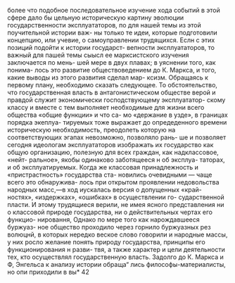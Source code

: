 более что подобное последовательное изучение хода
событий в этой сфере дало бы цельную историческую
картину эволюции государственности эксплуататоров,
по для нашей темы из этой поучительной истории важ-
ны только те идеи, которые подготовили концепцию,
или учевие, о самоуправлении трудящихся.
Еслн с этих позиций подойти к истории государст-
вепности эксплуататоров, то важный для пашей темы
сыысл ее марксистского изучения заключается по мень-
шей мере в двух плавах; в уяснении того, как понима-
лось это развитие обществоведением до К. Маркса, и
того, какие выводы из этого развития сделал мар-
ксизм.
Обращаясь к первому плану, необходимо сказать
следующее. То обстоятельство, что государственная
власть в антагонистическом обществе верой и правдой
служит экономически господствующему эксплуататор-
скому классу и вместе с тем выполняет необходимые
для жизни всего общества «общие функции» и что са-
мо «держание в узде», в границах порядка экеплуа-
тируемых тоже выражает до опредеденного времени
историческую необходимость, преодолеть которую на
соответствующих эгапах невозможно, позволяло рань-
ше и позволяет сегодня идеологам эксплуататоров
изображать их государство как общую организацию,
полезную для всех граждан, как надклассовое, «нейт-
ральное», якобы одинаково заботящееся н об эксплуа-
таторах, и об эксплуатируемых. Когда же классовая
принадлежность и «пристрастность» государства ста-
новились очевидными — чаще всего это обнаружива-
лось при открытом проявлении недовольства народных
масс,—в ход иускалась версия о допущенных «край-
ностях», «издержках», «ошибках» в осуществлении го-
сударственной пласти. И этому трудящиеся верили, не
имея ясного представления ни о классовой природе
государства, ни о действительных чертах его функцио-
нировання,
Однако по мере того как нарождавшееся буржуаз-
ное общество проходило через горнило буржуазных рез
волюцнй, в которых нередко веское слово говорили и
народные массы, у них росло желание понять природу
государства, принципы его функционирования н разви-
твя, а также характер и цели деятельности тех, кто
осуществлял государственную власть. Задолго до
К. Маркса и Ф, Энгельса к анализу истории обраща“
лись философы-материалисты, но опи приходили в вы*
42
